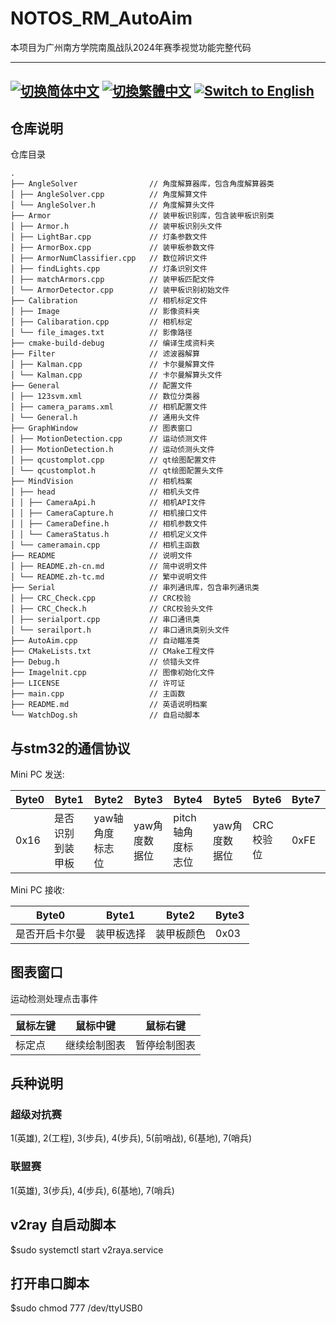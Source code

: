 # NOTOS_RM_AutoAim
本项目为广州南方学院南風战队2024年赛季视觉功能完整代码

---
[![切换简体中文](https://img.shields.io/badge/切换语言-简体中文-blue)](https://github.com/notos-robomaster/NOTOS_RM_AutoAim/blob/main/README/README.zh-cn.md)
[![切換繁體中文](https://img.shields.io/badge/切換語言-繁體中文-blue)](https://github.com/notos-robomaster/NOTOS_RM_AutoAim/blob/main/README/README.zh-tc.md)
[![Switch to English](https://img.shields.io/badge/Switch-English-blue)](https://github.com/notos-robomaster/NOTOS_RM_AutoAim/blob/main/README.md)
---

## 仓库说明
仓库目录

    .
    ├── AngleSolver                // 角度解算器库，包含角度解算器类
    │ ├── AngleSolver.cpp          // 角度解算文件
    │ └── AngleSolver.h            // 角度解算头文件
    ├── Armor                      // 装甲板识别库，包含装甲板识别类
    │ ├── Armor.h                  // 装甲板识别头文件
    │ ├── LightBar.cpp             // 灯条参数文件
    │ ├── ArmorBox.cpp             // 装甲板参数文件
    │ ├── ArmorNumClassifier.cpp   // 数位辨识文件
    │ ├── findLights.cpp           // 灯条识别文件
    │ ├── matchArmors.cpp          // 装甲板匹配文件
    │ └── ArmorDetector.cpp        // 装甲板识别初始文件
    ├── Calibration                // 相机标定文件
    │ ├── Image                    // 影像资料夹
    │ ├── Calibaration.cpp         // 相机标定
    │ └── file_images.txt          // 影像路径
    ├── cmake-build-debug          // 编译生成资料夹
    ├── Filter                     // 滤波器解算
    │ ├── Kalman.cpp               // 卡尔曼解算文件
    │ └── Kalman.cpp               // 卡尔曼解算头文件
    ├── General                    // 配置文件
    │ ├── 123svm.xml               // 数位分类器
    │ ├── camera_params.xml        // 相机配置文件
    │ └── General.h                // 通用头文件
    ├── GraphWindow                // 图表窗口
    │ ├── MotionDetection.cpp      // 运动侦测文件
    │ ├── MotionDetection.h        // 运动侦测头文件
    │ ├── qcustomplot.cpp          // qt绘图配置文件
    │ └── qcustomplot.h            // qt绘图配置头文件
    ├── MindVision                 // 相机档案
    │ ├── head                     // 相机头文件
    │ │ ├── CameraApi.h            // 相机API文件
    │ │ ├── CameraCapture.h        // 相机接口文件
    │ │ ├── CameraDefine.h         // 相机参数文件
    │ │ └── CameraStatus.h         // 相机定义文件
    │ └── cameramain.cpp           // 相机主函数
    ├── README                     // 说明文件
    │ ├── README.zh-cn.md          // 简中说明文件
    │ └── README.zh-tc.md          // 繁中说明文件
    ├── Serial                     // 串列通讯库，包含串列通讯类
    │ ├── CRC_Check.cpp            // CRC校验
    │ ├── CRC_Check.h              // CRC校验头文件
    │ ├── serialport.cpp           // 串口通讯类
    │ └── serailport.h             // 串口通讯类别头文件
    ├── AutoAim.cpp                // 自动瞄准类
    ├── CMakeLists.txt             // CMake工程文件 
    ├── Debug.h                    // 侦错头文件
    ├── Imagelnit.cpp              // 图像初始化文件
    ├── LICENSE                    // 许可证 
    ├── main.cpp                   // 主函数
    ├── README.md                  // 英语说明档案
    └── WatchDog.sh                // 自启动脚本

## 与stm32的通信协议
Mini PC 发送:

| Byte0 | Byte1    | Byte2          | Byte3       | Byte4       | Byte5         | Byte6     | Byte7 |
|-------|----------|----------------|-------------|-------------|---------------|-----------|-------|
| 0x16  | 是否识别到装甲板 | yaw轴角度标志位 | yaw角度数据位 | pitch轴角度标志位 | yaw角度数据位 | CRC校验位 | 0xFE  |

Mini PC 接收:

| Byte0 | Byte1 | Byte2 | Byte3   |
|------|-------|-------|---------|
| 是否开启卡尔曼 | 装甲板选择 | 装甲板颜色 | 0x03 |

## 图表窗口
运动检测处理点击事件

| 鼠标左键 | 鼠标中键   | 鼠标右键   |
|------|--------|--------|
| 标定点  | 继续绘制图表 | 暂停绘制图表 |

## 兵种说明

### 超级对抗赛
1(英雄), 2(工程), 3(步兵), 4(步兵), 5(前哨战), 6(基地), 7(哨兵)

### 联盟赛
1(英雄), 3(步兵), 4(步兵), 6(基地), 7(哨兵)

## v2ray 自启动脚本
$sudo systemctl start v2raya.service

## 打开串口脚本
$sudo chmod 777 /dev/ttyUSB0